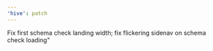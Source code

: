 ```yaml
---
'hive': patch
---
```


Fix first schema check landing width; fix flickering sidenav on schema check loading"
